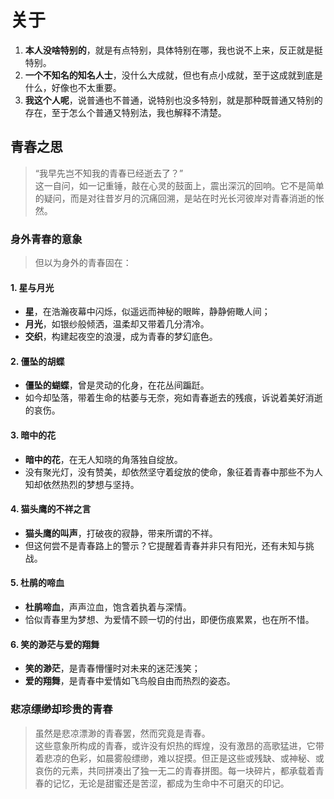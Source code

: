 # 关于  
1. **本人没啥特别的**，就是有点特别，具体特别在哪，我也说不上来，反正就是挺特别。  
2. **一个不知名的知名人士**，没什么大成就，但也有点小成就，至于这成就到底是什么，好像也不太重要。  
3. **我这个人呢**，说普通也不普通，说特别也没多特别，就是那种既普通又特别的存在，至于怎么个普通又特别法，我也解释不清楚。  


## 青春之思  
> “我早先岂不知我的青春已经逝去了？”  
> 这一自问，如一记重锤，敲在心灵的鼓面上，震出深沉的回响。它不是简单的疑问，而是对往昔岁月的沉痛回溯，是站在时光长河彼岸对青春消逝的怅然。  


### 身外青春的意象  
> 但以为身外的青春固在：  

#### 1. 星与月光  
- **星**，在浩瀚夜幕中闪烁，似遥远而神秘的眼眸，静静俯瞰人间；  
- **月光**，如银纱般倾洒，温柔却又带着几分清冷。  
- **交织**，构建起夜空的浪漫，成为青春的梦幻底色。  

#### 2. 僵坠的胡蝶  
- **僵坠的蝴蝶**，曾是灵动的化身，在花丛间蹁跹。  
- 如今却坠落，带着生命的枯萎与无奈，宛如青春逝去的残痕，诉说着美好消逝的哀伤。  

#### 3. 暗中的花  
- **暗中的花**，在无人知晓的角落独自绽放。  
- 没有聚光灯，没有赞美，却依然坚守着绽放的使命，象征着青春中那些不为人知却依然热烈的梦想与坚持。  

#### 4. 猫头鹰的不祥之言  
- **猫头鹰的叫声**，打破夜的寂静，带来所谓的不祥。  
- 但这何尝不是青春路上的警示？它提醒着青春并非只有阳光，还有未知与挑战。  

#### 5. 杜鹃的啼血  
- **杜鹃啼血**，声声泣血，饱含着执着与深情。  
- 恰似青春里为梦想、为爱情不顾一切的付出，即便伤痕累累，也在所不惜。  

#### 6. 笑的渺茫与爱的翔舞  
- **笑的渺茫**，是青春懵懂时对未来的迷茫浅笑；  
- **爱的翔舞**，是青春中爱情如飞鸟般自由而热烈的姿态。  


### 悲凉缥缈却珍贵的青春  
> 虽然是悲凉漂渺的青春罢，然而究竟是青春。  
> 这些意象所构成的青春，或许没有炽热的辉煌，没有激昂的高歌猛进，它带着悲凉的色彩，如晨雾般缥缈，难以捉摸。但正是这些或残缺、或神秘、或哀伤的元素，共同拼凑出了独一无二的青春拼图。每一块碎片，都承载着青春的记忆，无论是甜蜜还是苦涩，都成为生命中不可磨灭的印记。  